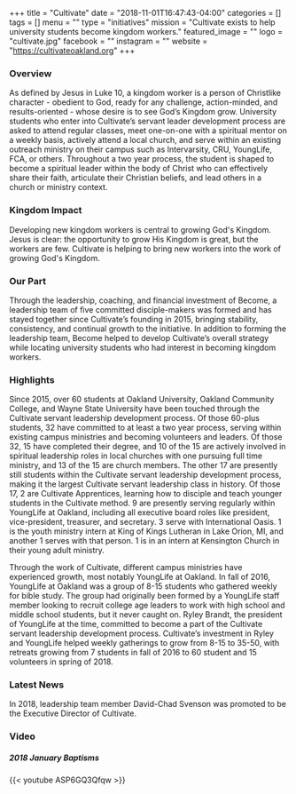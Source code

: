 +++
title = "Cultivate"
date = "2018-11-01T16:47:43-04:00"
categories = []
tags = []
menu = ""
type = "initiatives"
mission = "Cultivate exists to help university students become kingdom workers."
featured_image = ""
logo = "cultivate.jpg"
facebook = ""
instagram = ""
website = "https://cultivateoakland.org"
+++

### Overview
As defined by Jesus in Luke 10, a kingdom worker is a person of Christlike character - obedient to God, ready for any challenge, action-minded, and results-oriented - whose desire is to see God’s Kingdom grow. University students who enter into Cultivate’s servant leader development process are asked to attend regular classes, meet one-on-one with a spiritual mentor on a weekly basis, actively attend a local church, and serve within an existing outreach ministry on their campus such as Intervarsity, CRU, YoungLife, FCA, or others. Throughout a two year process, the student is shaped to become a spiritual leader within the body of Christ who can effectively share their faith, articulate their Christian beliefs, and lead others in a church or ministry context. 

### Kingdom Impact
Developing new kingdom workers is central to growing God's Kingdom. Jesus is clear: the opportunity to grow His Kingdom is great, but the workers are few. Cultivate is helping to bring new workers into the work of growing God's Kingdom.

### Our Part
Through the leadership, coaching, and financial investment of Become, a leadership team of five committed disciple-makers was formed and has stayed together since Cultivate’s founding in 2015, bringing stability, consistency, and continual growth to the initiative. In addition to forming the leadership team, Become helped to develop Cultivate’s overall strategy while locating university students who had interest in becoming kingdom workers. 
 
### Highlights
Since 2015, over 60 students at Oakland University, Oakland Community College, and Wayne State University have been touched through the Cultivate servant leadership development process. Of those 60-plus students, 32 have committed to at least a two year process, serving within existing campus ministries and becoming volunteers and leaders. Of those 32, 15 have completed their degree, and 10 of the 15 are actively involved in spiritual leadership roles in local churches with one pursuing full time ministry, and 13 of the 15 are church members. The other 17 are presently still students within the Cultivate servant leadership development process, making it the largest Cultivate servant leadership class in history. Of those 17, 2 are Cultivate Apprentices, learning how to disciple and teach younger students in the Cultivate method. 9 are presently serving regularly within YoungLife at Oakland, including all executive board roles like president, vice-president, treasurer, and secretary. 3 serve with International Oasis. 1 is the youth ministry intern at King of Kings Lutheran in Lake Orion, MI, and another 1 serves with that person. 1 is in an intern at Kensington Church in their young adult ministry. 

Through the work of Cultivate, different campus ministries have experienced growth, most notably YoungLife at Oakland. In fall of 2016, YoungLife at Oakland was a group of 8-15 students who gathered weekly for bible study. The group had originally been formed by a YoungLife staff member looking to recruit college age leaders to work with high school and middle school students, but it never caught on. Ryley Brandt, the president of YoungLife at the time, committed to become a part of the Cultivate servant leadership development process. Cultivate’s investment in Ryley and YoungLife helped weekly gatherings to grow from 8-15 to 35-50, with retreats growing from 7 students in fall of 2016 to 60 student and 15 volunteers in spring of 2018. 

### Latest News
In 2018, leadership team member David-Chad Svenson was promoted to be the Executive Director of Cultivate. 

### Video

##### 2018 January Baptisms

{{< youtube ASP6GQ3Qfqw >}}